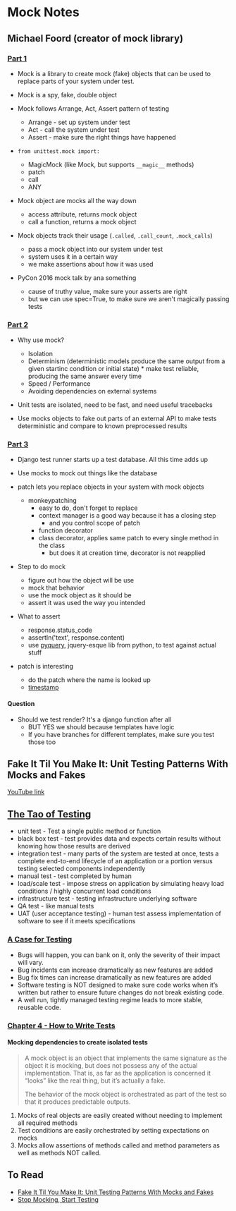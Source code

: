 # Mock Notes

## Michael Foord (creator of mock library)

### [Part 1](https://www.youtube.com/watch?v=d3_LdLzWSXQ)

* Mock is a library to create mock (fake) objects that can be used to replace parts of your system under test.
* Mock is a spy, fake, double object
* Mock follows Arrange, Act, Assert pattern of testing
	* Arrange - set up system under test
	* Act - call the system under test
	* Assert - make sure the right things have happened

* `from unittest.mock import:`
	* MagicMock (like Mock, but supports `__magic__` methods)
	* patch
	* call
	* ANY

* Mock object are mocks all the way down
	* access attribute, returns mock object
	* call a function, returns a mock object

* Mock objects track their usage (`.called`, `.call_count`, `.mock_calls`)
	* pass a mock object into our system under test
	* system uses it in a certain way
	* we make assertions about how it was used

* PyCon 2016 mock talk by ana something
	* cause of truthy value, make sure your asserts are right
	* but we can use spec=True, to make sure we aren't magically passing tests

### [Part 2](https://www.youtube.com/watch?v=ADIcwu2GeEU)

* Why use mock?
	* Isolation
	* Determinism (deterministic models produce the same output from a given startinc condition or initial state)	* make test reliable, producing the same answer every time
	* Speed / Performance
	* Avoiding dependencies on external systems

* Unit tests are isolated, need to be fast, and need useful tracebacks

* Use mocks objects to fake out parts of an external API to make tests deterministic and compare to known preprocessed results

### [Part 3](https://www.youtube.com/watch?v=yFA-FFaEZPo)

* Django test runner starts up a test database. All this time adds up
* Use mocks to mock out things like the database
* patch lets you replace objects in your system with mock objects
	* monkeypatching
		* easy to do, don't forget to replace
		* context manager is a good way because it has a closing step
			* and you control scope of patch
		* function decorator
		* class decorator, applies same patch to every single method in the class
			* but does it at creation time, decorator is not reapplied
* Step to do mock
	* figure out how the object will be use
	* mock that behavior
	* use the mock object as it should be
	* assert it was used the way you intended

* What to assert
	* response.status_code
	* assertIn('text', response.content)
	* use [pyquery](https://pythonhosted.org/pyquery/), jquery-esque lib from python, to test against actual stuff

* patch is interesting
	* do the patch where the name is looked up
	* [timestamp](https://youtu.be/yFA-FFaEZPo?t=16m)

#### Question

* Should we test render? It's a django function after all
	* BUT YES we should because templates have logic
	* If you have branches for different templates, make sure you test those too



## Fake It Til You Make It: Unit Testing Patterns With Mocks and Fakes

[YouTube link](https://www.youtube.com/watch?v=hvPYuqzTPIk&t=20s)


## [The Tao of Testing](http://jasonpolites.github.io/tao-of-testing/index-1.1.html)

* unit test - Test a single public method or function
* black box test - test provides data and expects certain results without knowing how those results are derived
* integration test - many parts of the system are tested at once, tests a complete end-to-end lifecycle of an application or a portion versus testing selected components independently
* manual test - test completed by human
* load/scale test - impose stress on application by simulating heavy load conditions / highly concurrent load conditions
* infrastructure test - testing infrastructure underlying software
* QA test - like manual tests
* UAT (user acceptance testing) - human test assess implementation of software to see if it meets specifications

### [A Case for Testing](http://jasonpolites.github.io/tao-of-testing/ch1-1.1.html)

* Bugs will happen, you can bank on it, only the severity of their impact will vary.
* Bug incidents can increase dramatically as new features are added
* Bug fix times can increase dramatically as new features are added
* Software testing is NOT designed to make sure code works when it’s written but rather to ensure future changes do not break existing code.
* A well run, tightly managed testing regime leads to more stable, reusable code.

### [Chapter 4 - How to Write Tests](http://jasonpolites.github.io/tao-of-testing/ch4-1.1.html#guidebook-for-writing-tests)

#### Mocking dependencies to create isolated tests

> A mock object is an object that implements the same signature as the object it is mocking, but does not possess any of the actual implementation. That is, as far as the application is concerned it “looks” like the real thing, but it’s actually a fake.
>
> The behavior of the mock object is orchestrated as part of the test so that it produces predictable outputs.

1. Mocks of real objects are easily created without needing to implement all required methods
1. Test conditions are easily orchestrated by setting expectations on mocks
1. Mocks allow assertions of methods called and method parameters as well as methods NOT called.




## To Read

* [Fake It Til You Make It: Unit Testing Patterns With Mocks and Fakes](https://www.youtube.com/watch?v=hvPYuqzTPIk)
* [Stop Mocking, Start Testing](https://www.youtube.com/watch?v=Xu5EhKVZdV8)




















